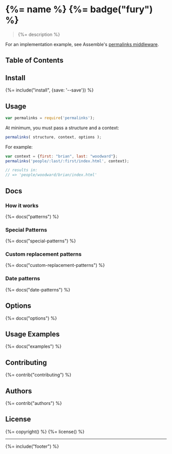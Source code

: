 # {%= name %} {%= badge("fury") %}

> {%= description %}

For an implementation example, see Assemble's [permalinks middleware](https://github.com/assemble/assemble-middleware-permalinks).

## Table of Contents

<!-- toc -->

## Install
{%= include("install", {save: '--save'}) %}

## Usage

```js
var permalinks = require('permalinks');
```

At minimum, you must pass a structure and a context:

```js
permalinks( structure, context, options );
```

For example:

```js
var context = {first: "brian", last: "woodward"};
permalinks('people/:last/:first/index.html', context);

// results in:
// => 'people/woodward/brian/index.html'
```

## Docs

### How it works
{%= docs("patterns") %}

### Special Patterns
{%= docs("special-patterns") %}

### Custom replacement patterns
{%= docs("custom-replacement-patterns") %}

### Date patterns
{%= docs("date-patterns") %}

## Options
{%= docs("options") %}

## Usage Examples
{%= docs("examples") %}

## Contributing
{%= contrib("contributing") %}

## Authors
{%= contrib("authors") %}

## License
{%= copyright() %}
{%= license() %}

***

{%= include("footer") %}